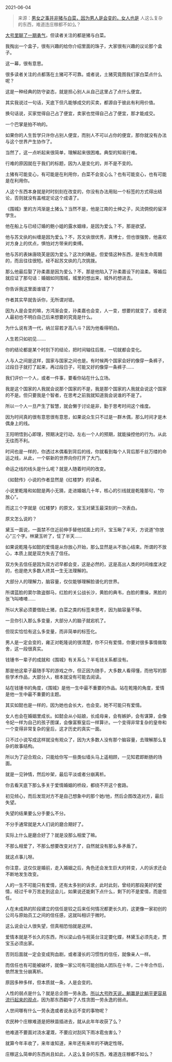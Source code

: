 2021-06-04

> 来源：[男女之事并非猪与白菜，因为男人是会变的，女人也是](http://mp.weixin.qq.com/s?__biz=MzU3NDc5Nzc0NQ==&mid=2247503924&idx=2&sn=ce3a54cf5ca73b21c69255f810affb71&chksm=fd2e72eaca59fbfc8cf15dd7d02ce38c8e0a1973f28d13536247bc53a660b2ff620a82e957c8&scene=27#wechat_redirect)
> 人这么复杂的东西，难道连庄稼都不如么？

[大号里聊了一期勇气](https://mp.weixin.qq.com/s?__biz=MzU0MjYwNDU2Mw==&mid=2247499292&idx=2&sn=586b23853c7069b19f3e4019489e1957&chksm=fb1a9260cc6d1b76567296525a37dd35a67045c16b650a159279f8eb5a8d9ce64dffa375b7f8&token=487209335&lang=zh_CN&scene=21#wechat_redirect)，但读者关注的都是猪与白菜。  

  

我掏出一个盒子，很有兴趣的给你介绍里面的珠子，大家很有兴趣的议论那个盒子。  

  

这一幕，很有意思。  

  

很多读者关注的点都落在土猪可不可靠。或者说，土猪究竟图我们家白菜点什么呢？

  

这是一种经典的防守姿态，就是担心别人从自己这里占了点什么便宜。  

  

其实我说过一句话，天底下但凡能够成交的买卖，都源自于彼此有利用价值。  

  

换句话说，买家觉得自己占了便宜，卖家也觉得自己占了便宜，那才能成交。  

  

一个巴掌是拍不响的。  

  

如果你的人生哲学只许你占别人便宜，而别人不可以占你的便宜，那你就没有办法与这个世界产生协作了。  

  

当然了，这一点听起来很简单，理解起来很困难。典型的知易行难。

  

行难的原因就在于我们的标题，因为人是变化的，并不是不变的。

  

土猪有可能变心，有可能是在利用你，白菜不会变心么？也有可能变心，也有可能是在利用你。  

  

人这个东西本身就是时时刻刻在改变的，你没有办法用贴一个标签的方式得出结论，否则就没有盖棺定论这个成语了。  

  

《围城》里的方鸿渐是土猪么？当然不是，他是江南的士绅之子，风流倜傥的留洋学生。

  

他在船上与已经订婚的鲍小姐的露水姻缘，是因为爱么？不，那是欲望。

  

他与苏文纨的纠缠是因为爱么？不，苏文纨很优秀，真博士，但也很强势，他喜欢对方身上的优点，惧怕对方带来的束缚。

  

他与苏的表妹唐晓芙是因为爱么？这次的确是。但爱情这种东西，是有生命周期的，而且往往很短。经不起苏文纨的几次挑拨。

  

那么他最后娶了孙柔嘉是因为爱么？不，那是他陷入了孙柔嘉设下的温柔。等婚后就应证了那句话：婚姻如同围城，城里的想出来，城外的想进去。

  

你告诉我这里面谁错了？

  

作者其实早就告诉你，无所谓对错。

  

因为人是会变的嘛，方鸿渐会变，孙柔嘉也会变，人一变，想要的就变了，或者说人最初也不明白自己后来想要的究竟是什么。

  

为什么说有清一代，纳兰容若才高八斗？因为他看得明白。  

  

人生若只如初见.......  

  

你的结论都是某个时刻下的结论，把时间轴往后推，一切就都会变化。  

  

人与人之间是这样，国家与国家之间也是。有时候两个国家会好的像穿一条裤子，过段日子就打了起来，再过段日子，可能又好的像穿一条裤子......  

  

我们评价一个人，或者一件事，要看你站在什么立场。  

  

我是这个国家的人我就会说那个国家的不是，我是那个国家的人我就会说这个国家的不是。但只要我是个智者，在思考之前我就知道我会说谁的不是了。  

  

所以一个人一旦产生了智慧，就会懒于讨论是非，勤于思考时间这个维度。

  

因为时间真的很有意思很有意思，如果说众生只不过是一群木偶，那么时间才是木偶身上的线。

  

王阳明悟到心即理，预期决定行动，左右一个人的预期，就能操控他的行为。从此无往而不利。

  

时间也是一样的，你透过木偶看到背后的线，你就看到每个人背后那千丝万缕的命运之线，从此，一个崭新的世界向你打开了大门。  

  

命运之线的线头是什么呢？就是人随着时间的改变。  

  

《如懿传》小说的作者显然是《红楼梦》的读者。

  

小说里乾隆和如懿是两小无猜，走进婚姻几十年，核心的引线就是乾隆那句，“你放心”。

  

而这三个字就是《红楼梦》的原文，宝玉对黛玉最深刻的一次表白。

  

原文怎么说的？

  

黛玉一面说，一面禁不住近前伸手替他拭面上的汗。宝玉瞅了半天，方说道“你放心”三个字。林黛玉听了，怔了半天......

  

如果说乾隆与如懿的爱情是从你放心开始，那么显然是从不放心结束。所谓的不放心，本质上就是双方失去了信任。

  

双方失去信任是因为双方迟早都会变，这是必然的，这是高出人类的时间维度决定的，也是绝大多数人终其一生无法理解的。

  

大部分人的理解力，脑容量，仅仅能够理解脸谱化的世界。

  

所谓蓝脸的窦尔敦盗御马，红脸的关公战长沙，黄脸的典韦，白脸的曹操，黑脸的张飞叫喳喳......

  

所以大家必须要借助土猪，白菜之类的标签来思考，因为脑容量不够。  

  

一旦你引入那么多变量，大部分人的脑子就宕机了。

  

但现实恰恰有这么多变量，而非简单的标签化。

  

男人是一定会变的，雍正对乾隆说的很清楚，你不只有爱情，你要对很多事情做取舍，这一段很真实。

  

钱锺书一辈子的成就和《围城》有关系么？半毛钱关系都没有。

  

那是他这辈子最随手写的游戏之作，但正因为随手，大多数人看得懂，而他写的那些学术作品，大部分人，根本就没有可能去阅读。

  

站在钱锺书的角度，《围城》是他一生中最不重要的作品。站在乾隆的角度，爱情是他一生中最不重要的主题。

  

其实如懿也是一样的，因为她也会长大，也会变。她不可能只有爱情。

  

女人也会在婚姻里成长。如懿会从小姑娘，长成母亲，会有嫉妒，会有谋算，会像令妃一样为自己的孩子图谋，会像富察皇后一样算计。一个变得非常复杂的皇帝和一个变得非常复杂的皇后，这才历史的真实一面。

  

只不过小说写成这样就没有观众了，因为大多数人没有那个脑容量，去理解那么复杂的故事结构。

  

所以为了迎合观众，只能给你写一些类似墙头马上遥相顾，一见知君即断肠的场面。

  

就是一见钟情，然后吵架，最后平淡或者分崩离析。

  

你去看天底下那么多关于爱情婚姻的桥段，都绕不开这个套路。  

  

初见倾心，而后发现对方不是自己想象中的那个她/他，然后企图改造对方，最后失望。

  

失望的结果要么分手要么不分。  

  

不分手通常就是大人们说的磨合期好了。

  

实际上什么是磨合好了？就是没那么相爱了嘛。  

  

不那么相爱了，不那么想要改变对方了，自然就没有那么多矛盾了。

  

就这点事儿呀。

  

你注意，这仅仅是婚前，走入婚姻之后，角色还会发生巨大的转变，人的诉求还会不断地发生改变。  

  

人的一生不可能只有爱情，还有太多别的诉求，此时此刻，曾经的那段美好的爱情，经过千辛万苦走到这会儿，如果说还能剩下点什么，剩下的不是爱情，而是信任。

  

人在未成熟的阶段建立的信任是较之后来任何情况都更长久的，这更像一家初创的公司与原始员工之间的信任感，这就叫相识于微时。

  

这么说会让人很失望，但真相恐怕就是这样。

  

爱情本就是不长久的东西，所以梁山伯与祝英台注定要化蝶，林黛玉必须先走，贾宝玉必须出家。

  

否则后面就一定会变成狗血剧，或者漫长的习惯性的信任，就像亲人一样。

  

而信任也有可能被破坏，就像一家公司有可能创始人团队在十年，二十年合作后，依然发生分崩离析。

  

原因多种多样，但本质就一条，人是会变的。

  

人性的弱点是什么？就是总企图一劳永逸。[所以大号昨天说，躺赢是比躺平更容易流行起来的观点](https://mp.weixin.qq.com/s?__biz=MzU0MjYwNDU2Mw==&mid=2247499297&idx=2&sn=8306c7fc68230bded8b52e5ba3ca2880&chksm=fb1a925dcc6d1b4b0213118ee684afa0f6650d0619030351178980b912e11613780889ecbbbc&token=487209335&lang=zh_CN&scene=21#wechat_redirect)，因为那东西戳中了人性贪图一劳永逸的弱点。

  

人世间哪有什么一劳永逸或者说永远不变的事物呢？  

  

农民种个庄稼难道是把秧苗插进去，就从此年年收获了么？  

  

他难道不要面对浇水灌溉，不要应对刮风下雨冰雹虫害么？  

  

就算今年丰收了，来年谁知道，来年还有来年的不确定性呀。  

  

庄稼这么简单的东西尚且如此，人这么复杂的东西，难道连庄稼都不如么？

